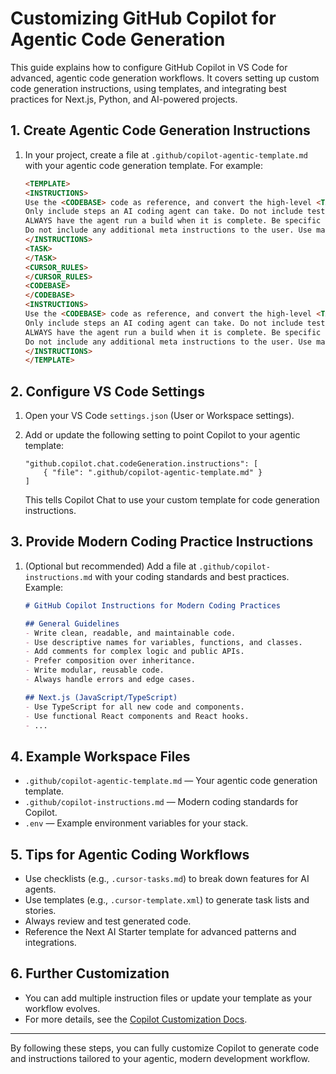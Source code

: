 # Customizing GitHub Copilot for Agentic Code Generation

This guide explains how to configure GitHub Copilot in VS Code for advanced, agentic code generation workflows. It covers setting up custom code generation instructions, using templates, and integrating best practices for Next.js, Python, and AI-powered projects.

## 1. Create Agentic Code Generation Instructions

1. In your project, create a file at `.github/copilot-agentic-template.md` with your agentic code generation template. For example:

    ```markdown
    <TEMPLATE>
    <INSTRUCTIONS>
    Use the <CODEBASE> code as reference, and convert the high-level <TASK> into a set of very detailed step-by-step instructions that an AI coding agent can complete. This could be very long, that's okay. The entire code is not needed, but give snippets if needed, but be very specific about the file names.
    Only include steps an AI coding agent can take. Do not include testing or any other work a human would do to confirm the task has been completed.
    ALWAYS have the agent run a build when it is complete. Be specific and decisive about what the agent should do.
    Do not include any additional meta instructions to the user. Use markdown formatting.
    </INSTRUCTIONS>
    <TASK>
    </TASK>
    <CURSOR_RULES>
    </CURSOR_RULES>
    <CODEBASE>
    </CODEBASE>
    <INSTRUCTIONS>
    Use the <CODEBASE> code as reference, and convert the high-level <TASK> into a set of very detailed step-by-step instructions that an AI coding agent can complete. This could be very long, that's okay. The entire code is not needed, but give snippets if needed, but be very specific about the file names.
    Only include steps an AI coding agent can take. Do not include testing or any other work a human would do to confirm the task has been completed.
    ALWAYS have the agent run a build when it is complete. Be specific and decisive about what the agent should do.
    Do not include any additional meta instructions to the user. Use markdown formatting.
    </INSTRUCTIONS>
    </TEMPLATE>
    ```

## 2. Configure VS Code Settings

1. Open your VS Code `settings.json` (User or Workspace settings).
2. Add or update the following setting to point Copilot to your agentic template:

    ```jsonc
    "github.copilot.chat.codeGeneration.instructions": [
        { "file": ".github/copilot-agentic-template.md" }
    ]
    ```

    This tells Copilot Chat to use your custom template for code generation instructions.

## 3. Provide Modern Coding Practice Instructions

1. (Optional but recommended) Add a file at `.github/copilot-instructions.md` with your coding standards and best practices. Example:

    ```markdown
    # GitHub Copilot Instructions for Modern Coding Practices

    ## General Guidelines
    - Write clean, readable, and maintainable code.
    - Use descriptive names for variables, functions, and classes.
    - Add comments for complex logic and public APIs.
    - Prefer composition over inheritance.
    - Write modular, reusable code.
    - Always handle errors and edge cases.

    ## Next.js (JavaScript/TypeScript)
    - Use TypeScript for all new code and components.
    - Use functional React components and React hooks.
    - ...
    ```

## 4. Example Workspace Files

- `.github/copilot-agentic-template.md` — Your agentic code generation template.
- `.github/copilot-instructions.md` — Modern coding standards for Copilot.
- `.env` — Example environment variables for your stack.

## 5. Tips for Agentic Coding Workflows

- Use checklists (e.g., `.cursor-tasks.md`) to break down features for AI agents.
- Use templates (e.g., `.cursor-template.xml`) to generate task lists and stories.
- Always review and test generated code.
- Reference the Next AI Starter template for advanced patterns and integrations.

## 6. Further Customization

- You can add multiple instruction files or update your template as your workflow evolves.
- For more details, see the [Copilot Customization Docs](https://code.visualstudio.com/docs/copilot/copilot-customization).

---

By following these steps, you can fully customize Copilot to generate code and instructions tailored to your agentic, modern development workflow.
